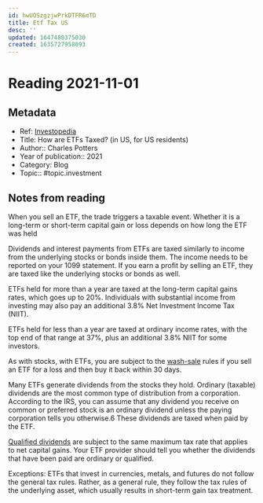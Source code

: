 ```yaml
---
id: hwUOSzgzjwPrkDTFR6mTD
title: Etf Tax US
desc: ''
updated: 1647480375030
created: 1635727958093
---
```

# Reading 2021-11-01

## Metadata

- Ref: [Investopedia](https://www.investopedia.com/articles/exchangetradedfunds/08/etf-taxes-introduction.asp)
- Title: How are ETFs Taxed? (in US, for US residents)
- Author:: Charles Potters
- Year of publication:: 2021
- Category: Blog
- Topic:: #topic.investment

## Notes from reading

When you sell an ETF, the trade triggers a taxable event. Whether it is a long-term or short-term capital gain or loss depends on how long the ETF was held

Dividends and interest payments from ETFs are taxed similarly to income from the underlying stocks or bonds inside them. The income needs to be reported on your 1099 statement. If you earn a profit by selling an ETF, they are taxed like the underlying stocks or bonds as well.

ETFs held for more than a year are taxed at the long-term capital gains rates, which goes up to 20%. Individuals with substantial income from investing may also pay an additional 3.8% Net Investment Income Tax (NIIT).

ETFs held for less than a year are taxed at ordinary income rates, with the top end of that range at 37%, plus an additional 3.8% NIIT for some investors.

As with stocks, with ETFs, you are subject to the [wash-sale](https://www.investopedia.com/terms/w/washsale.asp) rules if you sell an ETF for a loss and then buy it back within 30 days.

Many ETFs generate dividends from the stocks they hold. Ordinary (taxable) dividends are the most common type of distribution from a corporation. According to the IRS, you can assume that any dividend you receive on common or preferred stock is an ordinary dividend unless the paying corporation tells you otherwise.6 These dividends are taxed when paid by the ETF.

[Qualified dividends](https://www.investopedia.com/terms/q/qualifieddividend.asp) are subject to the same maximum tax rate that applies to net capital gains. Your ETF provider should tell you whether the dividends that have been paid are ordinary or qualified.

Exceptions: ETFs that invest in currencies, metals, and futures do not follow the general tax rules. Rather, as a general rule, they follow the tax rules of the underlying asset, which usually results in short-term gain tax treatment.
